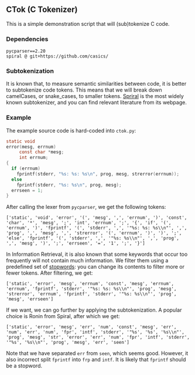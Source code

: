 ## CTok (C Tokenizer)

This is a simple demonstration script that will (sub)tokenize C code. 

### Dependencies

```
pycparser==2.20
spiral @ git+https://github.com/casics/
```

### Subtokenization

It is known that, to measure semantic similarities between code, it is better to subtokenize code tokens. This means that we will break down camelCases, or snake_cases, to smaller tokens. [Spriral](https://github.com/casics/spiral) is the most widely known subtokenizer, and you can find relevant literature from its webpage.

### Example

The example source code is hard-coded into `ctok.py`:

```C
static void
error(mesg, errnum)
     const char *mesg;
     int errnum;
{
  if (errnum)
    fprintf(stderr, "%s: %s: %s\n", prog, mesg, strerror(errnum));
  else
    fprintf(stderr, "%s: %s\n", prog, mesg);
  errseen = 1;
}
```

After calling the lexer from `pycparser`, we get the following tokens:

```
['static', 'void', 'error', '(', 'mesg', ',', 'errnum', ')', 'const', 'char', '*', 'mesg', ';', 'int', 'errnum', ';', '{', 'if', '(', 'errnum', ')', 'fprintf', '(', 'stderr', ',', '"%s: %s: %s\\n"', ',', 'prog', ',', 'mesg', ',', 'strerror', '(', 'errnum', ')', ')', ';', 'else', 'fprintf', '(', 'stderr', ',', '"%s: %s\\n"', ',', 'prog', ',', 'mesg', ')', ';', 'errseen', '=', '1', ';', '}']
```

In Information Retrieval, it is also known that some keywords that occur too frequently will not contain much information. We filter them using a predefined set of [stopwords](https://stackabuse.com/removing-stop-words-from-strings-in-python/): you can change its contents to filter more or fewer tokens. After filtering, we get:

```
['static', 'error', 'mesg', 'errnum', 'const', 'mesg', 'errnum', 'errnum', 'fprintf', 'stderr', '"%s: %s: %s\\n"', 'prog', 'mesg', 'strerror', 'errnum', 'fprintf', 'stderr', '"%s: %s\\n"', 'prog', 'mesg', 'errseen']
```

If we want, we can go further by applying the subtokenization. A popular choice is Ronin from Spiral, after which we get:

```
['static', 'error', 'mesg', 'err', 'num', 'const', 'mesg', 'err', 'num', 'err', 'num', 'fpr', 'intf', 'stderr', '"%s', '%s', '%s\\n"', 'prog', 'mesg', 'str', 'error', 'err', 'num', 'fpr', 'intf', 'stderr', '"%s', '%s\\n"', 'prog', 'mesg', 'err', 'seen']
```

Note that we have separated `err` from `seen`, which seems good. However, it also incorrect split `fprintf` into `frp` and `intf`. It is likely that `fprintf` should be a stopword.
